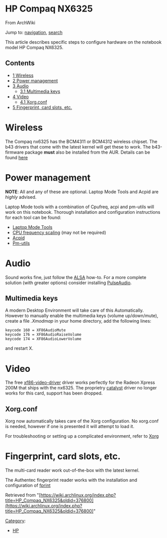 # HP Compaq NX6325

From ArchWiki

Jump to: [navigation](#column-one), [search](#searchInput)

This article describes specific steps to configure hardware on the notebook model HP Compaq NX6325.

## Contents

*   [1 Wireless](#Wireless)
*   [2 Power management](#Power_management)
*   [3 Audio](#Audio)
    *   [3.1 Multimedia keys](#Multimedia_keys)
*   [4 Video](#Video)
    *   [4.1 Xorg.conf](#Xorg.conf)
*   [5 Fingerprint, card slots, etc.](#Fingerprint.2C_card_slots.2C_etc.)

# Wireless

The Compaq nx6325 has the BCM4311 or BCM4312 wireless chipset. The b43 drivers that come with the latest kernel will get these to work. The b43-firmware package **must** also be installed from the AUR. Details can be found [here](https://wiki.archlinux.org/index.php/Broadcom_wireless#b43.2Fb43legacy)

# Power management

**NOTE**: All and any of these are optional. Laptop Mode Tools and Acpid are _highly_ advised.

Laptop Mode tools with a combination of Cpufreq, acpi and pm-utils will work on this notebook. Thorough installation and configuration instructions for each tool can be found:

*   [Laptop Mode Tools](/index.php/Laptop_Mode_Tools "Laptop Mode Tools")
*   [CPU frequency scaling](/index.php/CPU_frequency_scaling "CPU frequency scaling") (may not be required)
*   [Acpid](/index.php/Acpid "Acpid")
*   [Pm-utils](/index.php/Pm-utils "Pm-utils")

# Audio

Sound works fine, just follow the [ALSA](/index.php/ALSA "ALSA") how-to. For a more complete solution (with greater options) consider installing [PulseAudio](/index.php/PulseAudio "PulseAudio").

## Multimedia keys

A modern Desktop Environment will take care of this Automatically. However to manually enable the multimedia keys (volume up/down/mute), create a file _.Xmodmap_ in your home directory, add the following lines:

```
keycode 160 = XF86AudioMute
keycode 176 = XF86AudioRaiseVolume
keycode 174 = XF86AudioLowerVolume

```

and restart X.

# Video

The free [xf86-video-driver](https://wiki.archlinux.org/index.php/ATI) driver works perfectly for the Radeon Xpress 200M that ships with the nx6325\. The proprietry [catalyst](/index.php/ATI#ATI_Catalyst_proprietary_driver "ATI") driver no longer works for this card, support has been dropped.

## Xorg.conf

Xorg now automatically takes care of the Xorg configuration. No xorg.conf is needed, however if one is presented it will attempt to load it.

For troubleshooting or setting up a complicated environment, refer to [Xorg](/index.php/Xorg "Xorg")

# Fingerprint, card slots, etc.

The multi-card reader work out-of-the-box with the latest kernel.

The Authentec fingerprint reader works with the installation and configuration of [fprint](https://wiki.archlinux.org/index.php/Fprint)

Retrieved from "[https://wiki.archlinux.org/index.php?title=HP_Compaq_NX6325&oldid=376800](https://wiki.archlinux.org/index.php?title=HP_Compaq_NX6325&oldid=376800)"

[Category](/index.php/Special:Categories "Special:Categories"):

*   [HP](/index.php/Category:HP "Category:HP")